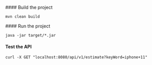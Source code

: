 #### Build the project
```
mvn clean build
```

#### Run the project
```
java -jar target/*.jar
```

#### Test the API
```
curl -X GET "localhost:8080/api/v1/estimate?keyWord=iphone+11"
```